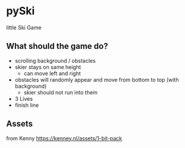 # pySki
little Ski Game

## What should the game do? 
* scrolling background / obstacles
* skier stays on same height 
  * can move left and right
* obstacles will randomly appear and move from bottom to top (with background)
  * skier should not run into them
* 3 Lives
* finish line

## Assets
from Kenny https://kenney.nl/assets/1-bit-pack